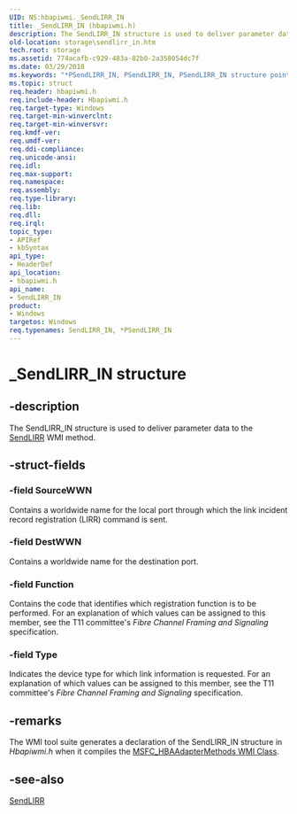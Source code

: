 ```yaml
---
UID: NS:hbapiwmi._SendLIRR_IN
title: _SendLIRR_IN (hbapiwmi.h)
description: The SendLIRR_IN structure is used to deliver parameter data to the SendLIRR WMI method.
old-location: storage\sendlirr_in.htm
tech.root: storage
ms.assetid: 774acafb-c929-483a-82b0-2a358054dc7f
ms.date: 03/29/2018
ms.keywords: "*PSendLIRR_IN, PSendLIRR_IN, PSendLIRR_IN structure pointer [Storage Devices], SendLIRR_IN, SendLIRR_IN structure [Storage Devices], _SendLIRR_IN, hbapiwmi/PSendLIRR_IN, hbapiwmi/SendLIRR_IN, storage.sendlirr_in, structs-Fibre_6f0fd3c1-9eb5-4042-b12e-8dd225d966b1.xml"
ms.topic: struct
req.header: hbapiwmi.h
req.include-header: Hbapiwmi.h
req.target-type: Windows
req.target-min-winverclnt: 
req.target-min-winversvr: 
req.kmdf-ver: 
req.umdf-ver: 
req.ddi-compliance: 
req.unicode-ansi: 
req.idl: 
req.max-support: 
req.namespace: 
req.assembly: 
req.type-library: 
req.lib: 
req.dll: 
req.irql: 
topic_type:
- APIRef
- kbSyntax
api_type:
- HeaderDef
api_location:
- hbapiwmi.h
api_name:
- SendLIRR_IN
product:
- Windows
targetos: Windows
req.typenames: SendLIRR_IN, *PSendLIRR_IN
---
```


# _SendLIRR_IN structure


## -description


The SendLIRR_IN structure is used to deliver parameter data to the <a href="https://msdn.microsoft.com/library/windows/hardware/ff565419">SendLIRR</a> WMI method. 


## -struct-fields




### -field SourceWWN

Contains a worldwide name for the local port through which the link incident record registration (LIRR) command is sent. 


### -field DestWWN

Contains a worldwide name for the destination port. 


### -field Function

Contains the code that identifies which registration function is to be performed. For an explanation of which values can be assigned to this member, see the T11 committee's <i>Fibre Channel Framing and Signaling</i> specification. 


### -field Type

Indicates the device type for which link information is requested. For an explanation of which values can be assigned to this member, see the T11 committee's <i>Fibre Channel Framing and Signaling</i> specification. 


## -remarks



The WMI tool suite generates a declaration of the SendLIRR_IN structure in <i>Hbapiwmi.h </i>when it compiles the <a href="https://msdn.microsoft.com/library/windows/hardware/ff562506">MSFC_HBAAdapterMethods WMI Class</a>.




## -see-also




<a href="https://msdn.microsoft.com/library/windows/hardware/ff565419">SendLIRR</a>
 

 

